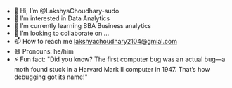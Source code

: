 - 👋 Hi, I’m @LakshyaChoudhary-sudo
- 👀 I’m interested in Data Analytics
- 🌱 I’m currently learning BBA Business analytics
- 💞️ I’m looking to collaborate on ...
- 📫 How to reach me lakshyachoudhary2104@gmial.com
- 😄 Pronouns: he/him
- ⚡ Fun fact: "Did you know? The first computer bug was an actual bug—a moth found stuck in a Harvard Mark II computer in 1947. That’s how debugging got its name!"

<!---
LakshyaChoudhary-sudo/LakshyaChoudhary-sudo is a ✨ special ✨ repository because its `README.md` (this file) appears on your GitHub profile.
You can click the Preview link to take a look at your changes.
--->
